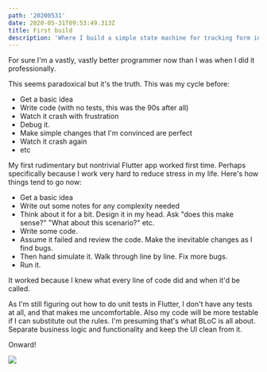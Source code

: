 ```yaml
---
path: '20200531'
date: 2020-05-31T09:53:49.313Z
title: First build
description: 'Where I build a simple state machine for tracking form interactions. '
---
```

For sure I'm a vastly, vastly better programmer now than I was when I did it professionally. 

This seems paradoxical but it's the truth. This was my cycle before:

* Get a basic idea
* Write code (with no tests, this was the 90s after all)
* Watch it crash with frustration
* Debug it.
* Make simple changes that I'm convinced are perfect
* Watch it crash again
* etc

My first rudimentary but nontrivial Flutter app worked first time. Perhaps specifically because I work very hard to reduce stress in my life. Here's how things tend to go now:

* Get a basic idea
* Write out some notes for any complexity needed
* Think about it for a bit. Design it in my head. Ask "does this make sense?" "What about this scenario?" etc. 
* Write some code. 
* Assume it failed and review the code. Make the inevitable changes as I find bugs.
* Then hand simulate it. Walk through line by line. Fix more bugs. 
* Run it. 

It worked because I knew what every line of code did and when it'd be called. 

As I'm still figuring out how to do unit tests in Flutter, I don't have any tests at all, and that makes me uncomfortable. Also my code will be more testable if I can substitute out the rules. I'm presuming that's what BLoC is all about. Separate business logic and functionality and keep the UI clean from it. 

Onward!

![](/assets/screenshot_20200531-110515.png)
